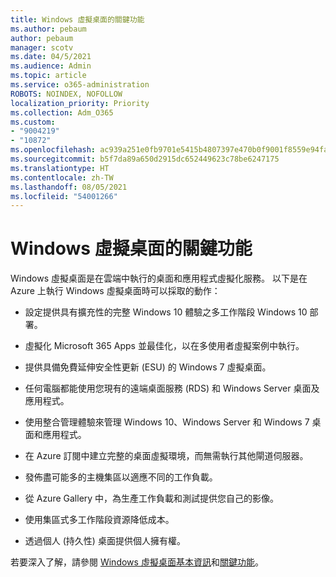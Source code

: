 ```yaml
---
title: Windows 虛擬桌面的關鍵功能
ms.author: pebaum
author: pebaum
manager: scotv
ms.date: 04/5/2021
ms.audience: Admin
ms.topic: article
ms.service: o365-administration
ROBOTS: NOINDEX, NOFOLLOW
localization_priority: Priority
ms.collection: Adm_O365
ms.custom:
- "9004219"
- "10872"
ms.openlocfilehash: ac939a251e0fb9701e5415b4807397e470b0f9001f8559e94fa089dcdb5697f4
ms.sourcegitcommit: b5f7da89a650d2915dc652449623c78be6247175
ms.translationtype: HT
ms.contentlocale: zh-TW
ms.lasthandoff: 08/05/2021
ms.locfileid: "54001266"
---
```

# <a name="key-capabilities-of-windows-virtual-desktop"></a>Windows 虛擬桌面的關鍵功能


Windows 虛擬桌面是在雲端中執行的桌面和應用程式虛擬化服務。 以下是在 Azure 上執行 Windows 虛擬桌面時可以採取的動作：

- 設定提供具有擴充性的完整 Windows 10 體驗之多工作階段 Windows 10 部署。

- 虛擬化 Microsoft 365 Apps 並最佳化，以在多使用者虛擬案例中執行。

- 提供具備免費延伸安全性更新 (ESU) 的 Windows 7 虛擬桌面。

- 任何電腦都能使用您現有的遠端桌面服務 (RDS) 和 Windows Server 桌面及應用程式。

- 使用整合管理體驗來管理 Windows 10、Windows Server 和 Windows 7 桌面和應用程式。 

- 在 Azure 訂閱中建立完整的桌面虛擬環境，而無需執行其他閘道伺服器。

- 發佈盡可能多的主機集區以適應不同的工作負載。

- 從 Azure Gallery 中，為生產工作負載和測試提供您自己的影像。 

- 使用集區式多工作階段資源降低成本。 

- 透過個人 (持久性) 桌面提供個人擁有權。

若要深入了解，請參閱 [Windows 虛擬桌面基本資訊](https://go.microsoft.com/fwlink/?linkid=2127033)和[關鍵功能](https://docs.microsoft.com/azure/virtual-desktop/overview#key-capabilities)。